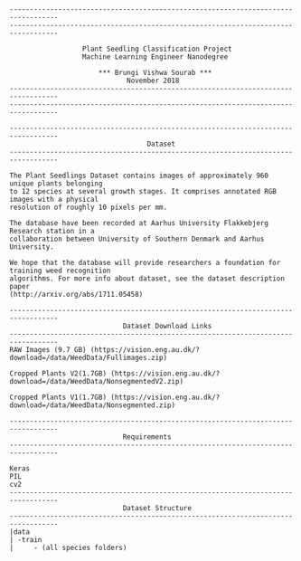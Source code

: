     ----------------------------------------------------------------------------------
    ----------------------------------------------------------------------------------

                      Plant Seedling Classification Project  
                      Machine Learning Engineer Nanodegree 

                          *** Brungi Vishwa Sourab ***
                                 November 2018
    ----------------------------------------------------------------------------------
    ----------------------------------------------------------------------------------

    ----------------------------------------------------------------------------------
                                      Dataset
    ----------------------------------------------------------------------------------

    The Plant Seedlings Dataset contains images of approximately 960 unique plants belonging 
    to 12 species at several growth stages. It comprises annotated RGB images with a physical 
    resolution of roughly 10 pixels per mm.

    The database have been recorded at Aarhus University Flakkebjerg Research station in a 
    collaboration between University of Southern Denmark and Aarhus University.

    We hope that the database will provide researchers a foundation for training weed recognition 
    algorithms. For more info about dataset, see the dataset description paper 
    (http://arxiv.org/abs/1711.05458)

    ----------------------------------------------------------------------------------
                                Dataset Download Links
    ----------------------------------------------------------------------------------
    RAW Images (9.7 GB) (https://vision.eng.au.dk/?download=/data/WeedData/Fullimages.zip)
 
    Cropped Plants V2(1.7GB) (https://vision.eng.au.dk/?download=/data/WeedData/NonsegmentedV2.zip)
 
    Cropped Plants V1(1.7GB) (https://vision.eng.au.dk/?download=/data/WeedData/Nonsegmented.zip)
    
    ----------------------------------------------------------------------------------
                                Requirements
    ----------------------------------------------------------------------------------
    
    Keras
    PIL
    cv2
    ----------------------------------------------------------------------------------
                                Dataset Structure
    ----------------------------------------------------------------------------------
    |data
    | -train
    |     - (all species folders)